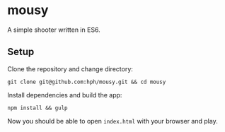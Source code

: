 # mousy
A simple shooter written in ES6.

## Setup
Clone the repository and change directory:

    git clone git@github.com:hph/mousy.git && cd mousy

Install dependencies and build the app:

    npm install && gulp

Now you should be able to open `index.html` with your browser and play.
